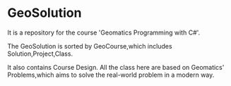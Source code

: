 # GeoSolution
It is a repository for the course 'Geomatics Programming with C#'.

The GeoSolution is sorted by GeoCourse,which includes Solution,Project,Class.

It also contains Course Design.
All the class here are based on Geomatics' Problems,which aims to solve the real-world problem in a modern way.
